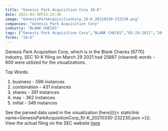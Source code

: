 ```yaml
---
title: "Genesis Park Acquisition Corp 10-K"
date: 2021-03-30T23:22:30
image: "GenesisParkAcquisitionCorp_10-K_20210330-232230.png"
companies: "Genesis Park Acquisition Corp"
industry: "BLANK CHECKS"
tags: ["Genesis Park Acquisition Corp","BLANK CHECKS","03-29-2021","10-K"]
forms: "10-K"
---
```

Genesis Park Acquisition Corp, which is in the Blank Checks [6770] industry, SEC 10-K filing on March 29 2021 had 25867 (cleaned) words - 600 were utilized for the visualizations.

Top Words:
1. business - 596 instances
2. combination - 431 instances
3. shares - 391 instances
4. may - 362 instances
5. initial - 349 instances


See the parsed data used in the visualization [here]({{< staticlink name=GenesisParkAcquisitionCorp_10-K_20210330-232230.json >}}).  
View the actual filing on the SEC website [here](https://www.sec.gov/Archives/edgar/data/1819810/0001193125-21-098429.txt)